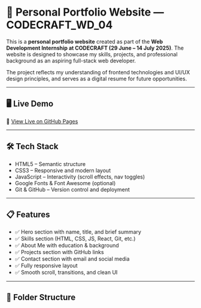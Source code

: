 # 💼 Personal Portfolio Website — CODECRAFT_WD_04

This is a **personal portfolio website** created as part of the **Web Development Internship at CODECRAFT (29 June – 14 July 2025)**. The website is designed to showcase my skills, projects, and professional background as an aspiring full-stack web developer.

The project reflects my understanding of frontend technologies and UI/UX design principles, and serves as a digital resume for future opportunities.

---

## 🖥️ Live Demo

🔗 [View Live on GitHub Pages]([#](https://resume-aryanjhanwar.netlify.app/))

---

## 🛠️ Tech Stack

- HTML5 – Semantic structure  
- CSS3 – Responsive and modern layout  
- JavaScript – Interactivity (scroll effects, nav toggles)  
- Google Fonts & Font Awesome (optional)  
- Git & GitHub – Version control and deployment  

---

## 📋 Features

- ✅ Hero section with name, title, and brief summary  
- ✅ Skills section (HTML, CSS, JS, React, Git, etc.)  
- ✅ About Me with education & background  
- ✅ Projects section with GitHub links  
- ✅ Contact section with email and social media  
- ✅ Fully responsive layout  
- ✅ Smooth scroll, transitions, and clean UI  

---

## 📁 Folder Structure

